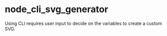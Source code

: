 # node_cli_svg_generator
Using CLI requires user input to decide on the variables to create a custom SVG.
